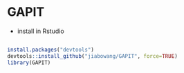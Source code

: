 # GAPIT

* install in Rstudio

```r

install.packages("devtools")
devtools::install_github("jiabowang/GAPIT", force=TRUE)
library(GAPIT)

```
